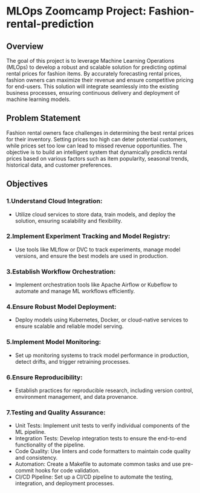 # MLOps Zoomcamp Project: Fashion-rental-prediction

## Overview
The goal of this project is to leverage Machine Learning Operations (MLOps) to develop a robust and scalable solution for predicting optimal rental prices for fashion items. By accurately forecasting rental prices, fashion owners can maximize their revenue and ensure competitive pricing for end-users. This solution will integrate seamlessly into the existing business processes, ensuring continuous delivery and deployment of machine learning models.

## Problem Statement
Fashion rental owners face challenges in determining the best rental prices for their inventory. Setting prices too high can deter potential customers, while prices set too low can lead to missed revenue opportunities. The objective is to build an intelligent system that dynamically predicts rental prices based on various factors such as item popularity, seasonal trends, historical data, and customer preferences.

## Objectives
### 1.Understand Cloud Integration:
- Utilize cloud services to store data, train models, and deploy the solution, ensuring scalability and flexibility.
### 2.Implement Experiment Tracking and Model Registry:
- Use tools like MLflow or DVC to track experiments, manage model versions, and ensure the best models are used in production.
### 3.Establish Workflow Orchestration:
- Implement orchestration tools like Apache Airflow or Kubeflow to automate and manage ML workflows efficiently.
### 4.Ensure Robust Model Deployment:
- Deploy models using Kubernetes, Docker, or cloud-native services to ensure scalable and reliable model serving.
### 5.Implement Model Monitoring:
- Set up monitoring systems to track model performance in production, detect drifts, and trigger retraining processes.
### 6.Ensure Reproducibility:
- Establish practices for reproducible research, including version control, environment management, and data provenance.
### 7.Testing and Quality Assurance:
- Unit Tests: Implement unit tests to verify individual components of the ML pipeline.
- Integration Tests: Develop integration tests to ensure the end-to-end functionality of the pipeline.
- Code Quality: Use linters and code formatters to maintain code quality and consistency.
- Automation: Create a Makefile to automate common tasks and use pre-commit hooks for code validation.
- CI/CD Pipeline: Set up a CI/CD pipeline to automate the testing, integration, and deployment processes.
